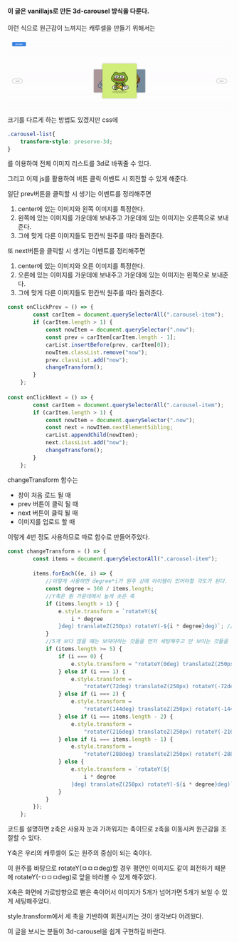 
#### 이 글은 vanillajs로 만든 3d-carousel 방식을  다룬다.



이런 식으로 원근감이 느껴지는 캐루셀을 만들기 위해서는 

![carousel.gif](./images/carousel.gif)
크기를 다르게 하는 방법도 있겠지만 css에 

```css
.carousel-list{
    transform-style: preserve-3d;
}
```

를 이용하여 전체 이미지 리스트를 3d로 바꿔줄 수 있다.

그리고 이제 js를 활용하여 버튼 클릭 이벤트 시 회전할 수 있게 해준다.

일단 prev버튼을 클릭할 시 생기는 이벤트를 정리해주면

1. center에 있는 이미지와 왼쪽 이미지를 특정한다.
2. 왼쪽에 있는 이미지를 가운데에 보내주고 가운데에 있는 이미지는 오른쪽으로 보내준다.
3. 그에 맞게 다른 이미지들도 한칸씩 원주를 따라 돌려준다.

또 next버튼을 클릭할 시 생기는 이벤트를 정리해주면

1. center에 있는 이미지와 오른 이미지를 특정한다.
2. 오른에 있는 이미지를 가운데에 보내주고 가운데에 있는 이미지는 왼쪽으로 보내준다.
3. 그에 맞게 다른 이미지들도 한칸씩 원주를 따라 돌려준다.

```jsx
const onClickPrev = () => {
		const carItem = document.querySelectorAll(".carousel-item");
		if (carItem.length > 1) {
			const nowItem = document.querySelector(".now");
			const prev = carItem[carItem.length - 1];
			carList.insertBefore(prev, carItem[0]);
			nowItem.classList.remove("now");
			prev.classList.add("now");
			changeTransform();
		}
	};

const onClickNext = () => {
		const carItem = document.querySelectorAll(".carousel-item");
		if (carItem.length > 1) {
			const nowItem = document.querySelector(".now");
			const next = nowItem.nextElementSibling;
			carList.appendChild(nowItem);
			next.classList.add("now");
			changeTransform();
		}
	};
```

changeTransform 함수는 

- 창이 처음 로드 될 때
- prev 버튼이 클릭 될 때
- next 버튼이 클릭 될 때
- 이미지를 업로드 할 때

이렇게 4번 정도 사용하므로 따로 함수로 만들어주었다. 

```jsx
const changeTransform = () => {
		const items = document.querySelectorAll(".carousel-item");

		items.forEach((e, i) => {
			//이렇게 사용하면 degree*i가 원주 상에 아이템이 있어야할 각도가 된다.
			const degree = 360 / items.length;
			//Y축은 원 가운데에서 높게 솟은 축
			if (items.length > 1) {
				e.style.transform = `rotateY(${
					i * degree
				}deg) translateZ(250px) rotateY(-${i * degree}deg)`; //앞을 보게끔 rotate시켜줌
			}
			//5개 보다 많을 떄는 보여야하는 것들을 먼저 세팅해주고 안 보이는 것들을 degree*i에 배치시킨다.
			if (items.length >= 5) {
				if (i === 0) {
					e.style.transform = "rotateY(0deg) translateZ(250px)";
				} else if (i === 1) {
					e.style.transform =
						"rotateY(72deg) translateZ(250px) rotateY(-72deg)";
				} else if (i === 2) {
					e.style.transform =
						"rotateY(144deg) translateZ(250px) rotateY(-144deg) translateX(400px)";
				} else if (i === items.length - 2) {
					e.style.transform =
						"rotateY(216deg) translateZ(250px) rotateY(-216deg) translateX(-400px)";
				} else if (i === items.length - 1) {
					e.style.transform =
						"rotateY(288deg) translateZ(250px) rotateY(-288deg)";
				} else {
					e.style.transform = `rotateY(${
						i * degree
					}deg) translateZ(250px) rotateY(-${i * degree}deg)`;
				}
			}
		});
	};
```

코드를 설명하면 z축은 사용자 눈과 가까워지는 축이므로 z축을 이동시켜 원근감을 조절할 수 있다.

Y축은 우리의 캐루셀이 도는 원주의 중심이 되는 축이다. 

이 원주를 바탕으로 rotateY(ㅁㅁㅁdeg)할 경우 평면인 이미지도 같이 회전하기 때문에 rotateY(-ㅁㅁㅁdeg)로 앞을 바라볼 수 있게 해주었다.

X축은 화면에 가로방향으로 뻗은 축이어서 이미지가 5개가 넘어가면 5개가 보일 수 있게 세팅해주었다.

style.transform에서 세 축을 기반하여 회전시키는 것이 생각보다 어려웠다. 

이 글을 보시는 분들이 3d-carousel을 쉽게 구현하길 바란다.
